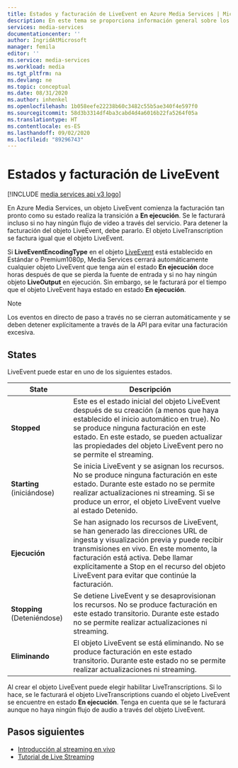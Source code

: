 ```yaml
---
title: Estados y facturación de LiveEvent en Azure Media Services | Microsoft Docs
description: En este tema se proporciona información general sobre los estados y facturación de LiveEvent en Azure Media Services.
services: media-services
documentationcenter: ''
author: IngridAtMicrosoft
manager: femila
editor: ''
ms.service: media-services
ms.workload: media
ms.tgt_pltfrm: na
ms.devlang: ne
ms.topic: conceptual
ms.date: 08/31/2020
ms.author: inhenkel
ms.openlocfilehash: 1b058eefe22238b60c3482c55b5ae340f4e597f0
ms.sourcegitcommit: 58d3b3314df4ba3cabd4d4a6016b22fa5264f05a
ms.translationtype: HT
ms.contentlocale: es-ES
ms.lasthandoff: 09/02/2020
ms.locfileid: "89296743"
---
```

# <a name="live-event-states-and-billing"></a>Estados y facturación de LiveEvent

[!INCLUDE [media services api v3 logo](./includes/v3-hr.md)]

En Azure Media Services, un objeto LiveEvent comienza la facturación tan pronto como su estado realiza la transición a **En ejecución**. Se le facturará incluso si no hay ningún flujo de vídeo a través del servicio. Para detener la facturación del objeto LiveEvent, debe pararlo. El objeto LiveTranscription se factura igual que el objeto LiveEvent.

Si **LiveEventEncodingType** en el objeto [LiveEvent](/rest/api/media/liveevents) está establecido en Estándar o Premium1080p, Media Services cerrará automáticamente cualquier objeto LiveEvent que tenga aún el estado **En ejecución** doce horas después de que se pierda la fuente de entrada y si no hay ningún objeto **LiveOutput** en ejecución. Sin embargo, se le facturará por el tiempo que el objeto LiveEvent haya estado en estado **En ejecución**.

> [!NOTE]
> Los eventos en directo de paso a través no se cierran automáticamente y se deben detener explícitamente a través de la API para evitar una facturación excesiva. 

## <a name="states"></a>States

LiveEvent puede estar en uno de los siguientes estados.

|State|Descripción|
|---|---|
|**Stopped**| Este es el estado inicial del objeto LiveEvent después de su creación (a menos que haya establecido el inicio automático en true). No se produce ninguna facturación en este estado. En este estado, se pueden actualizar las propiedades del objeto LiveEvent pero no se permite el streaming.|
|**Starting** (iniciándose)| Se inicia LiveEvent y se asignan los recursos. No se produce ninguna facturación en este estado. Durante este estado no se permite realizar actualizaciones ni streaming. Si se produce un error, el objeto LiveEvent vuelve al estado Detenido.|
|**Ejecución**| Se han asignado los recursos de LiveEvent, se han generado las direcciones URL de ingesta y visualización previa y puede recibir transmisiones en vivo. En este momento, la facturación está activa. Debe llamar explícitamente a Stop en el recurso del objeto LiveEvent para evitar que continúe la facturación.|
|**Stopping** (Deteniéndose)| Se detiene LiveEvent y se desaprovisionan los recursos. No se produce facturación en este estado transitorio. Durante este estado no se permite realizar actualizaciones ni streaming.|
|**Eliminando**| El objeto LiveEvent se está eliminando. No se produce facturación en este estado transitorio. Durante este estado no se permite realizar actualizaciones ni streaming.|

Al crear el objeto LiveEvent puede elegir habilitar LiveTranscriptions. Si lo hace, se le facturará el objeto LiveTranscriptions cuando el objeto LiveEvent se encuentre en estado **En ejecución**. Tenga en cuenta que se le facturará aunque no haya ningún flujo de audio a través del objeto LiveEvent.

## <a name="next-steps"></a>Pasos siguientes

- [Introducción al streaming en vivo](live-streaming-overview.md)
- [Tutorial de Live Streaming](stream-live-tutorial-with-api.md)
